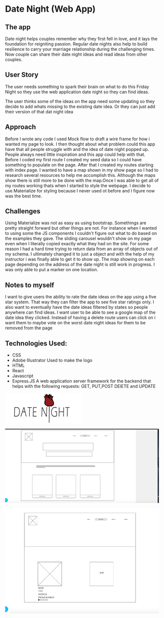 # Date Night (Web App)

## The app
Date night helps couples remember why they first fell in love, and it lays the foundation for reigniting passion. Regular date nights also help to build resilience to carry your marriage relationship during the challenging times. Now couple can share their date night ideas and read ideas from other couples.

## User Story

The user needs something to spark their brain on what to do this Friday Night so they use the web application date night so they can find ideas.

The user thinks some of the ideas on the app need some updating so they decide to add whats missing to the existing date idea. Or they can just add their version of that dat night idea

## Approach
Before I wrote any code I used Mock flow to draft a wire frame for how i wanted my page to look. I then thought about what problem could this app have that all people struggle with and the idea of date night popped up. People always need  little inspiration and this app could help with that. Before I coded my first route I created my seed data so I could have something to populate on the page. After that I created my routes starting with index page. I wanted to have a map shown in my show page so I had to research several resources to help me accomplish this. Although the maps show there is still more to be done with the map.Once I was able to get all of my routes working thats when I started to style the webpage. I decide to use Materialize for styling because I never used ot before and I figure now was the best time. 

## Challenges
Using Materialize was not as easy as using bootstrap. Somethings are pretty straight forward but other things are not. For instance when I wanted to using some the JS components I couldn't figure out what to do based on the examples they gave. The sliding carousel wouldn't show on my page even when I literally copied exactly what they had on the site. For some reason I had a hard time trying to return data from an array of objects out of my schema. I ultimately changed it to just a object and with the help of my instructor i was finally able to get it to show up. The map showing on each page depending on the address of the date night is still work in progress. I was only able to put a marker on one location.


## Notes to myself
I want to give users the ability to rate the date ideas on the app using a five star system. That way they can filter the app to see five star ratings only. I also want to eventually have the date ideas filtered by states so people anywhere can find ideas. I want user to be able to see a google map of the date idea they clicked. Instead of having a delete route users can click on i want them to maybe vote on the worst date night ideas for them to be removed from the page

## Technologies Used:

- CSS
- Adobe Illustrator
Used to make the logo
- HTML
- React
- Javascript
- Express.JS
A web application server framework for the backend that helps with the following requests: GET, PUT,POST DElETE and UPDATE

![](https://raw.githubusercontent.com/krock07/datenight/master/public/images/DATE-NIGHT.png)

![](https://raw.githubusercontent.com/krock07/datenight/master/public/images/Screen%20Shot%202020-05-09%20at%2012.07.58%20AM.png)

![](https://raw.githubusercontent.com/krock07/datenight/master/public/images/Screen%20Shot%202020-05-09%20at%2012.12.35%20AM.png)
